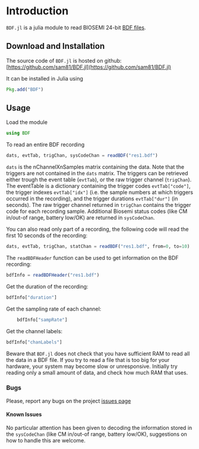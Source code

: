  
# Introduction

``BDF.jl`` is a julia module to read BIOSEMI 24-bit [BDF files](http://www.biosemi.com/faq/file_format.htm).


## Download and Installation

The source code of ``BDF.jl`` is hosted on
github: [https://github.com/sam81/BDF.jl](https://github.com/sam81/BDF.jl)

It can be installed in Julia using

```julia
Pkg.add("BDF")
```

## Usage

Load the module

```julia
using BDF
```

To read an entire BDF recording

```julia
dats, evtTab, trigChan, sysCodeChan = readBDF("res1.bdf")
```

`dats` is the nChannelXnSamples matrix containing the data. Note that the 
triggers are not contained in the `dats` matrix. The triggers can be retrieved 
either trough the event table (`evtTab`), or the raw trigger channel (`trigChan`). 
The eventTable is a dictionary containing the trigger codes `evtTab["code"]`, 
the trigger indexes `evtTab["idx"]` (i.e. the sample numbers at which triggers 
occurred in the recording), and the trigger durations `evtTab["dur"]` (in seconds). 
The raw trigger channel returned in `trigChan` contains the trigger code for each recording sample. 
Additional Biosemi status codes (like CM in/out-of range, battery low/OK) are returned in `sysCodeChan`.

You can also read only part of a recording, the following code will read the first 10 seconds of the recording:

```julia
dats, evtTab, trigChan, statChan = readBDF("res1.bdf", from=0, to=10) 
```    

The `readBDFHeader` function can be used to get information on the BDF recording:

```julia
bdfInfo = readBDFHeader("res1.bdf")
```

Get the duration of the recording:

```julia
bdfInfo["duration"]
```
Get the sampling rate of each channel:

```julia
    bdfInfo["sampRate"]
```

Get the channel labels:

```julia
bdfInfo["chanLabels"]
```


Beware that `BDF.jl` does not check that you have sufficient RAM to 
read all the data in a BDF file. If you try to read a file that is
too big for your hardware, your system may become slow or unresponsive.
Initially try reading only a small amount of data, and check how much
RAM that uses. 

### Bugs

Please, report any bugs on the project [issues page](https://github.com/sam81/BDF.jl/issues)

#### Known Issues

No particular attention has been given to decoding the information stored in the
`sysCodeChan` (like CM in/out-of range, battery low/OK), suggestions on how to 
handle this are welcome.


